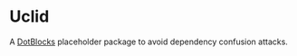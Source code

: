 # Uclid

A [DotBlocks](https://www.dotblocks.fr/) placeholder package to avoid dependency confusion attacks.
